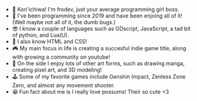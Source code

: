 - 👀 Kon'ichiwa! I'm frodev, just your average programming girl boss.
- 👾 I've been programming since 2019 and have been enjoing all of it! (Well maybe not all of it, the dumb bugs.)
- 😎 I know a couple of languages such as GDscript, JavaScript, a tad bit of python, and Lua(U).
- 🌟 I also know HTML and CSS!
- 🎮 My main focus in life is creating a succesful indie game title, along with growing a community on youtube!
- 🎨 On the side I enjoy lots of other art forms, such as drawing manga, creating pixel art, and 3D modeling!
-  🕹️ Some of my favorite games include Genshin Impact, Zenless Zone Zero, and almost any movement shooter.
-  😁 Fun fact about me is I really love possums! Their so cute <3
